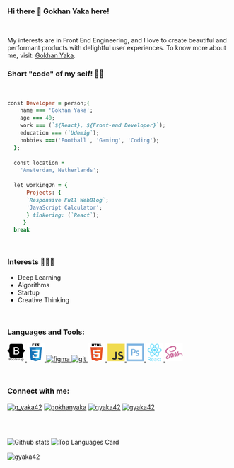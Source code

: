 ### Hi there 👋 Gokhan Yaka here!
<br/>

<p>
My interests are in Front End Engineering, and I love to create beautiful and performant products with delightful user experiences.  To know more about me, visit: <a href="http://www.gokhanyaka.com/">Gokhan Yaka</a>.
</p>
<h3>Short "code" of my self! 🧑🏻</h3>

<br/>

 ```ruby
 const Developer = person;{
     name === 'Gokhan Yaka';
     age === 40;
     work === (`${React}, ${Front-end Developer}`);
     education === (`Udemig`);
     hobbies ===('Football', 'Gaming', 'Coding');
   };

   const location =
     'Amsterdam, Netherlands';

   let workingOn = {
       Projects: {
       `Responsive Full WebBlog`; 
       'JavaScript Calculator';
       } tinkering: (`React`);
      }
   break
 ```

<br/>

### Interests 👨🏻‍💻
- Deep Learning
- Algorithms
- Startup
- Creative Thinking
<br/>

<h3 align="left">Languages and Tools:</h3>
<p align="left"> <a href="https://getbootstrap.com" target="_blank" rel="noreferrer"> <img src="https://raw.githubusercontent.com/devicons/devicon/master/icons/bootstrap/bootstrap-plain-wordmark.svg" alt="bootstrap" width="40" height="40"/> </a> <a href="https://www.w3schools.com/css/" target="_blank" rel="noreferrer"> <img src="https://raw.githubusercontent.com/devicons/devicon/master/icons/css3/css3-original-wordmark.svg" alt="css3" width="40" height="40"/> </a> <a href="https://www.figma.com/" target="_blank" rel="noreferrer"> <img src="https://www.vectorlogo.zone/logos/figma/figma-icon.svg" alt="figma" width="40" height="40"/> </a> <a href="https://git-scm.com/" target="_blank" rel="noreferrer"> <img src="https://www.vectorlogo.zone/logos/git-scm/git-scm-icon.svg" alt="git" width="40" height="40"/> </a> <a href="https://www.w3.org/html/" target="_blank" rel="noreferrer"> <img src="https://raw.githubusercontent.com/devicons/devicon/master/icons/html5/html5-original-wordmark.svg" alt="html5" width="40" height="40"/> </a> <a href="https://developer.mozilla.org/en-US/docs/Web/JavaScript" target="_blank" rel="noreferrer"> <img src="https://raw.githubusercontent.com/devicons/devicon/master/icons/javascript/javascript-original.svg" alt="javascript" width="40" height="40"/> </a> <a href="https://www.photoshop.com/en" target="_blank" rel="noreferrer"> <img src="https://raw.githubusercontent.com/devicons/devicon/master/icons/photoshop/photoshop-line.svg" alt="photoshop" width="40" height="40"/> </a> <a href="https://reactjs.org/" target="_blank" rel="noreferrer"> <img src="https://raw.githubusercontent.com/devicons/devicon/master/icons/react/react-original-wordmark.svg" alt="react" width="40" height="40"/> </a> <a href="https://sass-lang.com" target="_blank" rel="noreferrer"> <img src="https://raw.githubusercontent.com/devicons/devicon/master/icons/sass/sass-original.svg" alt="sass" width="40" height="40"/> </a> </p>
<br/>

<h3 align="left">Connect with me:</h3>
<p align="left">
<a href="https://twitter.com/g_yaka42" target="blank"><img align="center" src="https://raw.githubusercontent.com/rahuldkjain/github-profile-readme-generator/master/src/images/icons/Social/twitter.svg" alt="g_yaka42" height="30" width="40" /></a>
<a href="https://linkedin.com/in/gokhanyaka" target="blank"><img align="center" src="https://raw.githubusercontent.com/rahuldkjain/github-profile-readme-generator/master/src/images/icons/Social/linked-in-alt.svg" alt="gokhanyaka" height="30" width="40" /></a>
<a href="https://instagram.com/gyaka42" target="blank"><img align="center" src="https://raw.githubusercontent.com/rahuldkjain/github-profile-readme-generator/master/src/images/icons/Social/instagram.svg" alt="gyaka42" height="30" width="40" /></a>
<a href="https://www.youtube.com/c/gyaka42" target="blank"><img align="center" src="https://raw.githubusercontent.com/rahuldkjain/github-profile-readme-generator/master/src/images/icons/Social/youtube.svg" alt="gyaka42" height="30" width="40" /></a>
</p>
<br/><br/>


![Github stats](https://github-readme-stats.vercel.app/api?username=gyaka42&theme=highcontrast&show_icons=true&count_private=true)
![Top Languages Card](https://github-readme-stats.vercel.app/api/top-langs/?username=gyaka42&theme=highcontrast&layout=compact)
<br/>
<p><img align="center" src="https://github-readme-streak-stats.herokuapp.com/?user=gyaka42&theme=highcontrast&" alt="gyaka42" /></p>


